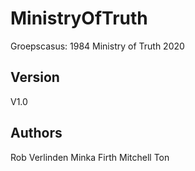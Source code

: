 # MinistryOfTruth
Groepscasus: 1984 Ministry of Truth 2020

## Version
V1.0

## Authors
Rob Verlinden
Minka Firth
Mitchell Ton
